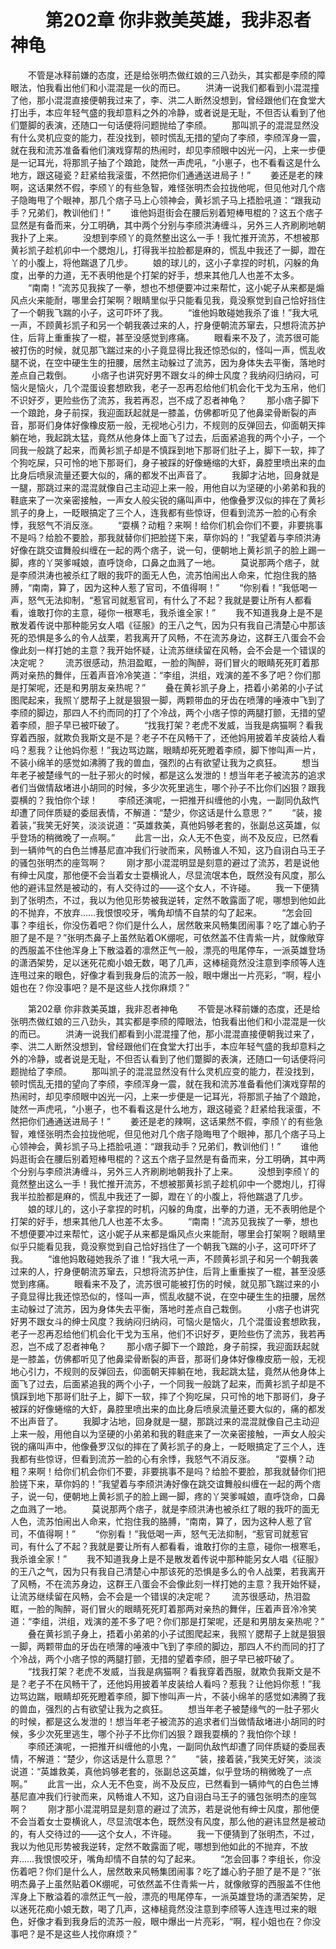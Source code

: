# 　　第202章 你非救美英雄，我非忍者神龟
　　不管是冰释前嫌的态度，还是给张明杰做红娘的三八劲头，其实都是李颀的障眼法，怕我看出他们和小混混是一伙的而已。
　　洪涛一说我们都看到小混混撞了他，那小混混直接便朝我过来了，李、洪二人断然没想到，曾经跟他们在食堂大打出手，本应年轻气盛的我却意料之外的冷静，或者说是无耻，不但否认看到了他们蹩脚的表演，还随口一句话便将问题抛给了李颀。
　　那叫凯子的混混显然没有什么灵机应变的能力，茬没找到，顿时慌乱无措的望向了李颀，李颀浑身一震，就在我和流苏准备看他们演戏穿帮的热闹时，却见李颀眼中凶光一闪，上来一步便是一记耳光，将那凯子抽了个踉跄，陡然一声虎吼，“小崽子，也不看看这是什么地方，跟这碰瓷？赶紧给我滚蛋，不然把你们通通送进局子！”
　　姜还是老的辣啊，这话果然不假，李颀丫的有些急智，难怪张明杰会拉拢他呢，但见他对几个痞子隐晦甩了个眼神，那几个痞子马上心领神会，黄衫凯子马上捂脸吼道：“跟我动手？兄弟们，教训他们！”
　　谁他妈逛街会在腰后别着短棒甩棍的？这五个痞子显然是有备而来，分工明确，其中两个分别与李颀洪涛缠斗，另外三人齐刷刷地朝我扑了上来。
　　没想到李颀丫的竟然整出这么一手！我忙推开流苏，不想被那黄衫凯子趁机卯中一个腮炮儿，打得我半拉脸都是麻的，慌乱中我还了一脚，蹬在丫的小腹上，将他踹退了几步。
　　娘的球儿的，这小子拿捏的时机，闪躲的角度，出拳的力道，无不表明他是个打架的好手，想来其他几人也差不太多。
　　“南南！”流苏见我挨了一拳，想也不想便要冲过来帮忙，这小妮子从来都是煽风点火来能耐，哪里会打架啊？眼睛里似乎只能看见我，竟没察觉到自己恰好挡住了一个朝我飞踹的小子，这可吓坏了我。
　　“谁他妈敢碰她我杀了谁！”我大吼一声，不顾黄衫凯子和另一个朝我袭过来的人，拧身便朝流苏窜去，只想将流苏护住，后背上重重挨了一棍，甚至没感觉到疼痛。
　　眼看来不及了，流苏很可能被打伤的时候，就见那飞踹过来的小子竟显得比我还惊恐似的，怪叫一声，慌乱收腿不说，在空中硬生生的扭腰，居然主动躲过了流苏，因为身体失去平衡，落地时差点自己栽倒。
　　小痞子也讲究好男不跟女斗的绅士风度？我纳闷归纳闷，可恼火是恼火，几个混蛋设套想欧我，老子一忍再忍给他们机会化干戈为玉帛，他们不识好歹，更险些伤了流苏，我若再忍，岂不成了忍者神龟？
　　那小痞子脚下一个踉跄，身子前探，我迎面跃起就是一膝盖，仿佛都听见了他鼻梁骨断裂的声音，那哥们身体好像橡皮筋一般，无视地心引力，不规则的反弹回去，仰面朝天摔躺在地，我起跳太猛，竟然从他身体上面飞了过去，后面紧追我的两个小子，一个同我一般跳了起来，而黄衫凯子却是不慎踩到地下那哥们肚子上，脚下一软，摔了个狗吃屎，只可怜的地下那哥们，身子被踩的好像蜷缩的大虾，鼻腔里喷出来的血比身后喷泉流量还要大似的，痛的都发不出声音了。
　　我脚才沾地，回身就是一腿，那跳过来的混混就像自己主动迎上来一般，用他自以为坚硬的小弟弟和我的鞋底来了一次亲密接触，一声女人般尖锐的痛叫声中，他像叠罗汉似的摔在了黄衫凯子的身上，一眨眼搞定了三个人，连我都有些惊讶，但看到流苏一脸的心有余悸，我怒气不消反涨。
　　“耍横？动粗？来啊！给你们机会你们不要，非要挑事不是吗？给脸不要脸，那我就替你们把脸搓下来，草你妈的！”我望着与李颀洪涛好像在跳交谊舞般纠缠在一起的两个痞子，说一句，便朝地上黄衫凯子的脸上踢一脚，疼的丫哭爹喊娘，直呼饶命，口鼻之血溅了一地。
　　莫说那两个痞子，就是李颀洪涛也被杀红了眼的我吓的面无人色，流苏怕闹出人命来，忙抱住我的胳膊，“南南，算了，因为这种人惹了官司，不值得啊！”
　　“你别看！”我低喝一声，怒气无法抑制，“惹官司就惹官司，有什么了不起？我就是要让所有人都看看，谁敢打你的主意，碰你一根寒毛，我杀谁全家！”
　　我不知道我身上是不是散发着传说中那种能另女人唱《征服》的王八之气，因为只有我自己清楚心中那该死的恐惧是多么的令人战栗，若我离开了风畅，不在流苏身边，这群王八蛋会不会像此刻一样打她的主意？我开始怀疑，让流苏继续留在风畅，会不会是一个错误的决定呢？
　　流苏很感动，热泪盈眶，一脸的陶醉，哥们冒火的眼睛死死盯着那两对亲热的舞伴，压着声音冷冷笑道：“李组，洪组，戏演的差不多了吧？你们那是打架呢，还是和男朋友亲热呢？”
　　叠在黄衫凯子身上，捂着小弟弟的小子试图爬起来，我照丫腮帮子上就是狠狠一脚，两颗带血的牙齿在喷薄的唾液中飞到了李颀的脚边，那四人不约而同的打了个冷战，两个小痞子惊的两腿打颤，无措的望着李颀，胆子早已被吓破了。
　　“找我打架？老虎不发威，当我是病猫啊？看我穿着西服，就欺负我斯文是不是？老子不在风畅干了，还他妈用披着羊皮装给人看吗？惹我？让他妈你惹！”我边骂边踹，眼睛却死死瞪着李颀，脚下惨叫声一片，不装小绵羊的感觉如沸腾了我的兽血，强烈的占有欲望让我为之疯狂。
　　想当年老子被楚缘气的一肚子邪火的时候，都是这么发泄的！想当年老子被流苏的追求者们当做情敌堵进小胡同的时候，多少次死里逃生，哪个孙子不比你们凶狠？跟我耍横的？我怕你个球！
　　李颀还演呢，一把推开纠缠他的小鬼，一副同仇敌忾却遭了同伴质疑的委屈表情，不解道：“楚少，你这话是什么意思？”
　　“装，接着装，”我笑无好笑，淡淡说道：“英雄救美，真他妈够老套的，张副总这英雄，似乎登场的稍微晚了一点啊。”
　　此言一出，众人无不色变，尚不及反应，已然看到一辆帅气的白色兰博基尼直冲我们行驶而来，风畅谁人不知，这乃自诩白马王子的骚包张明杰的座驾啊？
　　刚才那小混混明显是刻意的避过了流苏，若是说他有绅士风度，那他便不会当着女士耍横讹人，尽显流氓本色，既然没有风度，那么他的避讳显然是被动的，有人交待过的——这个女人，不许碰。
　　我一下便猜到了张明杰，不过，我以为他见形势被我逆转，定然不敢露面了呢，哪想到他如此的不抛弃，不放弃……我恨恨咬牙，嘴角却情不自禁的勾了起来。
　　“怎会回事？李组长，你没伤着吧？你们是什么人，居然敢来风畅集团闹事？吃了雄心豹子胆了是不是？”张明杰鼻子上虽然贴着OK绷呢，可依然盖不住青紫一片，就像敞穿的西服盖不住他浑身上下散溢着的凛然正气一般，漂亮的甩尾停车，一派英雄登场的潇洒架势，足以迷死花痴小娘无数，喝了几声，这棒槌竟然没注意到李颀等人连连甩过来的眼色，好像才看到我身后的流苏一般，眼中爆出一片亮彩，“啊，程小姐也在？你没事吧？是不是这些人找你麻烦？”

　　第202章 你非救美英雄，我非忍者神龟
　　不管是冰释前嫌的态度，还是给张明杰做红娘的三八劲头，其实都是李颀的障眼法，怕我看出他们和小混混是一伙的而已。
　　洪涛一说我们都看到小混混撞了他，那小混混直接便朝我过来了，李、洪二人断然没想到，曾经跟他们在食堂大打出手，本应年轻气盛的我却意料之外的冷静，或者说是无耻，不但否认看到了他们蹩脚的表演，还随口一句话便将问题抛给了李颀。
　　那叫凯子的混混显然没有什么灵机应变的能力，茬没找到，顿时慌乱无措的望向了李颀，李颀浑身一震，就在我和流苏准备看他们演戏穿帮的热闹时，却见李颀眼中凶光一闪，上来一步便是一记耳光，将那凯子抽了个踉跄，陡然一声虎吼，“小崽子，也不看看这是什么地方，跟这碰瓷？赶紧给我滚蛋，不然把你们通通送进局子！”
　　姜还是老的辣啊，这话果然不假，李颀丫的有些急智，难怪张明杰会拉拢他呢，但见他对几个痞子隐晦甩了个眼神，那几个痞子马上心领神会，黄衫凯子马上捂脸吼道：“跟我动手？兄弟们，教训他们！”
　　谁他妈逛街会在腰后别着短棒甩棍的？这五个痞子显然是有备而来，分工明确，其中两个分别与李颀洪涛缠斗，另外三人齐刷刷地朝我扑了上来。
　　没想到李颀丫的竟然整出这么一手！我忙推开流苏，不想被那黄衫凯子趁机卯中一个腮炮儿，打得我半拉脸都是麻的，慌乱中我还了一脚，蹬在丫的小腹上，将他踹退了几步。
　　娘的球儿的，这小子拿捏的时机，闪躲的角度，出拳的力道，无不表明他是个打架的好手，想来其他几人也差不太多。
　　“南南！”流苏见我挨了一拳，想也不想便要冲过来帮忙，这小妮子从来都是煽风点火来能耐，哪里会打架啊？眼睛里似乎只能看见我，竟没察觉到自己恰好挡住了一个朝我飞踹的小子，这可吓坏了我。
　　“谁他妈敢碰她我杀了谁！”我大吼一声，不顾黄衫凯子和另一个朝我袭过来的人，拧身便朝流苏窜去，只想将流苏护住，后背上重重挨了一棍，甚至没感觉到疼痛。
　　眼看来不及了，流苏很可能被打伤的时候，就见那飞踹过来的小子竟显得比我还惊恐似的，怪叫一声，慌乱收腿不说，在空中硬生生的扭腰，居然主动躲过了流苏，因为身体失去平衡，落地时差点自己栽倒。
　　小痞子也讲究好男不跟女斗的绅士风度？我纳闷归纳闷，可恼火是恼火，几个混蛋设套想欧我，老子一忍再忍给他们机会化干戈为玉帛，他们不识好歹，更险些伤了流苏，我若再忍，岂不成了忍者神龟？
　　那小痞子脚下一个踉跄，身子前探，我迎面跃起就是一膝盖，仿佛都听见了他鼻梁骨断裂的声音，那哥们身体好像橡皮筋一般，无视地心引力，不规则的反弹回去，仰面朝天摔躺在地，我起跳太猛，竟然从他身体上面飞了过去，后面紧追我的两个小子，一个同我一般跳了起来，而黄衫凯子却是不慎踩到地下那哥们肚子上，脚下一软，摔了个狗吃屎，只可怜的地下那哥们，身子被踩的好像蜷缩的大虾，鼻腔里喷出来的血比身后喷泉流量还要大似的，痛的都发不出声音了。
　　我脚才沾地，回身就是一腿，那跳过来的混混就像自己主动迎上来一般，用他自以为坚硬的小弟弟和我的鞋底来了一次亲密接触，一声女人般尖锐的痛叫声中，他像叠罗汉似的摔在了黄衫凯子的身上，一眨眼搞定了三个人，连我都有些惊讶，但看到流苏一脸的心有余悸，我怒气不消反涨。
　　“耍横？动粗？来啊！给你们机会你们不要，非要挑事不是吗？给脸不要脸，那我就替你们把脸搓下来，草你妈的！”我望着与李颀洪涛好像在跳交谊舞般纠缠在一起的两个痞子，说一句，便朝地上黄衫凯子的脸上踢一脚，疼的丫哭爹喊娘，直呼饶命，口鼻之血溅了一地。
　　莫说那两个痞子，就是李颀洪涛也被杀红了眼的我吓的面无人色，流苏怕闹出人命来，忙抱住我的胳膊，“南南，算了，因为这种人惹了官司，不值得啊！”
　　“你别看！”我低喝一声，怒气无法抑制，“惹官司就惹官司，有什么了不起？我就是要让所有人都看看，谁敢打你的主意，碰你一根寒毛，我杀谁全家！”
　　我不知道我身上是不是散发着传说中那种能另女人唱《征服》的王八之气，因为只有我自己清楚心中那该死的恐惧是多么的令人战栗，若我离开了风畅，不在流苏身边，这群王八蛋会不会像此刻一样打她的主意？我开始怀疑，让流苏继续留在风畅，会不会是一个错误的决定呢？
　　流苏很感动，热泪盈眶，一脸的陶醉，哥们冒火的眼睛死死盯着那两对亲热的舞伴，压着声音冷冷笑道：“李组，洪组，戏演的差不多了吧？你们那是打架呢，还是和男朋友亲热呢？”
　　叠在黄衫凯子身上，捂着小弟弟的小子试图爬起来，我照丫腮帮子上就是狠狠一脚，两颗带血的牙齿在喷薄的唾液中飞到了李颀的脚边，那四人不约而同的打了个冷战，两个小痞子惊的两腿打颤，无措的望着李颀，胆子早已被吓破了。
　　“找我打架？老虎不发威，当我是病猫啊？看我穿着西服，就欺负我斯文是不是？老子不在风畅干了，还他妈用披着羊皮装给人看吗？惹我？让他妈你惹！”我边骂边踹，眼睛却死死瞪着李颀，脚下惨叫声一片，不装小绵羊的感觉如沸腾了我的兽血，强烈的占有欲望让我为之疯狂。
　　想当年老子被楚缘气的一肚子邪火的时候，都是这么发泄的！想当年老子被流苏的追求者们当做情敌堵进小胡同的时候，多少次死里逃生，哪个孙子不比你们凶狠？跟我耍横的？我怕你个球！
　　李颀还演呢，一把推开纠缠他的小鬼，一副同仇敌忾却遭了同伴质疑的委屈表情，不解道：“楚少，你这话是什么意思？”
　　“装，接着装，”我笑无好笑，淡淡说道：“英雄救美，真他妈够老套的，张副总这英雄，似乎登场的稍微晚了一点啊。”
　　此言一出，众人无不色变，尚不及反应，已然看到一辆帅气的白色兰博基尼直冲我们行驶而来，风畅谁人不知，这乃自诩白马王子的骚包张明杰的座驾啊？
　　刚才那小混混明显是刻意的避过了流苏，若是说他有绅士风度，那他便不会当着女士耍横讹人，尽显流氓本色，既然没有风度，那么他的避讳显然是被动的，有人交待过的——这个女人，不许碰。
　　我一下便猜到了张明杰，不过，我以为他见形势被我逆转，定然不敢露面了呢，哪想到他如此的不抛弃，不放弃……我恨恨咬牙，嘴角却情不自禁的勾了起来。
　　“怎会回事？李组长，你没伤着吧？你们是什么人，居然敢来风畅集团闹事？吃了雄心豹子胆了是不是？”张明杰鼻子上虽然贴着OK绷呢，可依然盖不住青紫一片，就像敞穿的西服盖不住他浑身上下散溢着的凛然正气一般，漂亮的甩尾停车，一派英雄登场的潇洒架势，足以迷死花痴小娘无数，喝了几声，这棒槌竟然没注意到李颀等人连连甩过来的眼色，好像才看到我身后的流苏一般，眼中爆出一片亮彩，“啊，程小姐也在？你没事吧？是不是这些人找你麻烦？”
